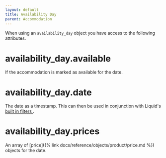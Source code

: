 ```yaml
---
layout: default
title: Availability Day
parent: Accommodation
---
```


When using an `availability_day` object you have access to the following attributes.

# availability_day.available

If the accommodation is marked as available for the date.

# availability_day.date

The date as a timestamp. This can then be used in conjunction with Liquid's [ built in filters ](https://shopify.github.io/liquid/filters/date/).

# availability_day.prices

An array of [price]({% link docs/reference/objects/product/price.md %}) objects for the date.
